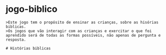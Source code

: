 # jogo-biblico
    >Este jogo tem o propósito de ensinar as crianças, sobre as hisórias biblicas.
    >Os jogos que vão interagir com as crianças e exercitar o que foi aprendido será de todas as formas possíveis, não apenas de pergunta e resposta.

    # Histórias biblicas
